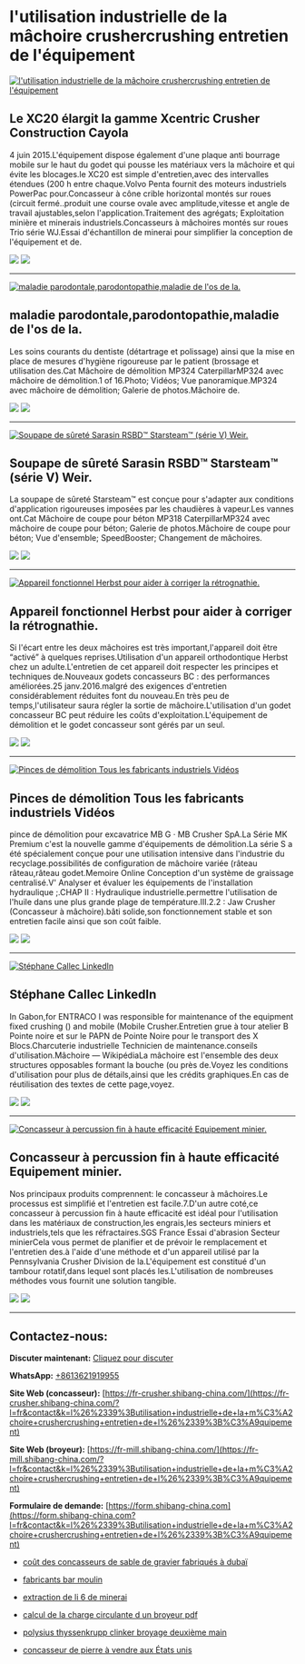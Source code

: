 # l&#39;utilisation industrielle de la mâchoire crushercrushing entretien de l&#39;équipement

<a href="https://swt.shibang-china.com/?l=fr&img&k=l%26%2339%3Butilisation+industrielle+de+la+m%C3%A2choire+crushercrushing+entretien+de+l%26%2339%3B%C3%A9quipement" target="_blank">![l&#39;utilisation industrielle de la mâchoire crushercrushing entretien de l&#39;équipement](http://static.shibang-china.com/all-800x300/717.jpg)</a>

## Le XC20 élargit la gamme Xcentric Crusher Construction Cayola
4 juin 2015.L&#39;équipement dispose également d&#39;une plaque anti bourrage mobile sur le haut du godet qui pousse les matériaux vers la mâchoire et qui évite les blocages.le XC20 est simple d&#39;entretien,avec des intervalles étendues (200 h entre chaque.Volvo Penta fournit des moteurs industriels PowerPac pour.Concasseur à cône crible horizontal montés sur roues (circuit fermé..produit une course ovale avec amplitude,vitesse et angle de travail ajustables,selon l&#39;application.Traitement des agrégats; Exploitation minière et minerais industriels.Concasseurs à mâchoires montés sur roues Trio série WJ.Essai d&#39;échantillon de minerai pour simplifier la conception de l&#39;équipement et de.


<a href="https://whatsapp.shibangsoft.com/WhatsApp.php" target="_blank" title="WhatsApp">![](http://static.shibang-china.com/icon/whatsapp.png)</a> <a href="https://swt.shibang-china.com/?l=fr&icon&k=l%26%2339%3Butilisation+industrielle+de+la+m%C3%A2choire+crushercrushing+entretien+de+l%26%2339%3B%C3%A9quipement" target="_blank">![](http://static.shibang-china.com/icon/chat-fr.png)</a>

---

<a href="https://swt.shibang-china.com/?l=fr&img&k=l%26%2339%3Butilisation+industrielle+de+la+m%C3%A2choire+crushercrushing+entretien+de+l%26%2339%3B%C3%A9quipement" target="_blank">![maladie parodontale,parodontopathie,maladie de l&#39;os de la.](http://static.shibang-china.com/all-800x300/259.jpg)</a>

## maladie parodontale,parodontopathie,maladie de l&#39;os de la.
Les soins courants du dentiste (détartrage et polissage) ainsi que la mise en place de mesures d&#39;hygiène rigoureuse par le patient (brossage et utilisation des.Cat Mâchoire de démolition MP324 CaterpillarMP324 avec mâchoire de démolition.1 of 16.Photo; Vidéos; Vue panoramique.MP324 avec mâchoire de démolition; Galerie de photos.Mâchoire de.


<a href="https://whatsapp.shibangsoft.com/WhatsApp.php" target="_blank" title="WhatsApp">![](http://static.shibang-china.com/icon/whatsapp.png)</a> <a href="https://swt.shibang-china.com/?l=fr&icon&k=l%26%2339%3Butilisation+industrielle+de+la+m%C3%A2choire+crushercrushing+entretien+de+l%26%2339%3B%C3%A9quipement" target="_blank">![](http://static.shibang-china.com/icon/chat-fr.png)</a>

---

<a href="https://swt.shibang-china.com/?l=fr&img&k=l%26%2339%3Butilisation+industrielle+de+la+m%C3%A2choire+crushercrushing+entretien+de+l%26%2339%3B%C3%A9quipement" target="_blank">![Soupape de sûreté Sarasin RSBD™ Starsteam™ (série V) Weir.](http://static.shibang-china.com/all-800x300/236.jpg)</a>

## Soupape de sûreté Sarasin RSBD™ Starsteam™ (série V) Weir.
La soupape de sûreté Starsteam™ est conçue pour s&#39;adapter aux conditions d&#39;application rigoureuses imposées par les chaudières à vapeur.Les vannes ont.Cat Mâchoire de coupe pour béton MP318 CaterpillarMP324 avec mâchoire de coupe pour béton; Galerie de photos.Mâchoire de coupe pour béton; Vue d&#39;ensemble; SpeedBooster; Changement de mâchoires.


<a href="https://whatsapp.shibangsoft.com/WhatsApp.php" target="_blank" title="WhatsApp">![](http://static.shibang-china.com/icon/whatsapp.png)</a> <a href="https://swt.shibang-china.com/?l=fr&icon&k=l%26%2339%3Butilisation+industrielle+de+la+m%C3%A2choire+crushercrushing+entretien+de+l%26%2339%3B%C3%A9quipement" target="_blank">![](http://static.shibang-china.com/icon/chat-fr.png)</a>

---

<a href="https://swt.shibang-china.com/?l=fr&img&k=l%26%2339%3Butilisation+industrielle+de+la+m%C3%A2choire+crushercrushing+entretien+de+l%26%2339%3B%C3%A9quipement" target="_blank">![Appareil fonctionnel Herbst pour aider à corriger la rétrognathie.](http://static.shibang-china.com/all-800x300/967.jpg)</a>

## Appareil fonctionnel Herbst pour aider à corriger la rétrognathie.
Si l&#39;écart entre les deux mâchoires est très important,l&#39;appareil doit être “activé” à quelques reprises.Utilisation d&#39;un appareil orthodontique Herbst chez un adulte.L&#39;entretien de cet appareil doit respecter les principes et techniques de.Nouveaux godets concasseurs BC : des performances améliorées.25 janv.2016.malgré des exigences d&#39;entretien considérablement réduites font du nouveau.En très peu de temps,l&#39;utilisateur saura régler la sortie de mâchoire.L&#39;utilisation d&#39;un godet concasseur BC peut réduire les coûts d&#39;exploitation.L&#39;équipement de démolition et le godet concasseur sont gérés par un seul.


<a href="https://whatsapp.shibangsoft.com/WhatsApp.php" target="_blank" title="WhatsApp">![](http://static.shibang-china.com/icon/whatsapp.png)</a> <a href="https://swt.shibang-china.com/?l=fr&icon&k=l%26%2339%3Butilisation+industrielle+de+la+m%C3%A2choire+crushercrushing+entretien+de+l%26%2339%3B%C3%A9quipement" target="_blank">![](http://static.shibang-china.com/icon/chat-fr.png)</a>

---

<a href="https://swt.shibang-china.com/?l=fr&img&k=l%26%2339%3Butilisation+industrielle+de+la+m%C3%A2choire+crushercrushing+entretien+de+l%26%2339%3B%C3%A9quipement" target="_blank">![Pinces de démolition Tous les fabricants industriels Vidéos](http://static.shibang-china.com/all-800x300/1410.jpg)</a>

## Pinces de démolition Tous les fabricants industriels Vidéos
pince de démolition pour excavatrice MB G &middot; MB Crusher SpA.La Série MK Premium c&#39;est la nouvelle gamme d&#39;équipements de démolition.La série S a été spécialement conçue pour une utilisation intensive dans l&#39;industrie du recyclage.possibilités de configuration de mâchoire variée (râteau râteau,râteau godet.Memoire Online Conception d&#39;un système de graissage centralisé.V&#39; Analyser et évaluer les équipements de l&#39;installation hydraulique ;.CHAP II : Hydraulique industrielle.permettre l&#39;utilisation de l&#39;huile dans une plus grande plage de température.III.2.2 : Jaw Crusher (Concasseur à mâchoire).bâti solide,son fonctionnement stable et son entretien facile ainsi que son coût faible.


<a href="https://whatsapp.shibangsoft.com/WhatsApp.php" target="_blank" title="WhatsApp">![](http://static.shibang-china.com/icon/whatsapp.png)</a> <a href="https://swt.shibang-china.com/?l=fr&icon&k=l%26%2339%3Butilisation+industrielle+de+la+m%C3%A2choire+crushercrushing+entretien+de+l%26%2339%3B%C3%A9quipement" target="_blank">![](http://static.shibang-china.com/icon/chat-fr.png)</a>

---

<a href="https://swt.shibang-china.com/?l=fr&img&k=l%26%2339%3Butilisation+industrielle+de+la+m%C3%A2choire+crushercrushing+entretien+de+l%26%2339%3B%C3%A9quipement" target="_blank">![Stéphane Callec LinkedIn](http://static.shibang-china.com/all-800x300/697.jpg)</a>

## Stéphane Callec LinkedIn
In Gabon,for ENTRACO I was responsible for maintenance of the equipment fixed crushing () and mobile (Mobile Crusher.Entretien grue à tour atelier B Pointe noire et sur le PAPN de Pointe Noire pour le transport des X Blocs.Charcuterie industrielle Technicien de maintenance.conseils d&#39;utilisation.Mâchoire — WikipédiaLa mâchoire est l&#39;ensemble des deux structures opposables formant la bouche (ou près de.Voyez les conditions d&#39;utilisation pour plus de détails,ainsi que les crédits graphiques.En cas de réutilisation des textes de cette page,voyez.


<a href="https://whatsapp.shibangsoft.com/WhatsApp.php" target="_blank" title="WhatsApp">![](http://static.shibang-china.com/icon/whatsapp.png)</a> <a href="https://swt.shibang-china.com/?l=fr&icon&k=l%26%2339%3Butilisation+industrielle+de+la+m%C3%A2choire+crushercrushing+entretien+de+l%26%2339%3B%C3%A9quipement" target="_blank">![](http://static.shibang-china.com/icon/chat-fr.png)</a>

---

<a href="https://swt.shibang-china.com/?l=fr&img&k=l%26%2339%3Butilisation+industrielle+de+la+m%C3%A2choire+crushercrushing+entretien+de+l%26%2339%3B%C3%A9quipement" target="_blank">![Concasseur à percussion fin à haute efficacité Equipement minier.](http://static.shibang-china.com/all-800x300/139.jpg)</a>

## Concasseur à percussion fin à haute efficacité Equipement minier.
Nos principaux produits comprennent: le concasseur à mâchoires.Le processus est simplifié et l&#39;entretien est facile.7.D&#39;un autre coté,ce concasseur à percussion fin à haute efficacité est idéal pour l&#39;utilisation dans les matériaux de construction,les engrais,les secteurs miniers et industriels,tels que les réfractaires.SGS France Essai d&#39;abrasion Secteur minierCela vous permet de planifier et de prévoir le remplacement et l&#39;entretien des.à l&#39;aide d&#39;une méthode et d&#39;un appareil utilisé par la Pennsylvania Crusher Division de la.L&#39;équipement est constitué d&#39;un tambour rotatif,dans lequel sont placés les.L&#39;utilisation de nombreuses méthodes vous fournit une solution tangible.


<a href="https://whatsapp.shibangsoft.com/WhatsApp.php" target="_blank" title="WhatsApp">![](http://static.shibang-china.com/icon/whatsapp.png)</a> <a href="https://swt.shibang-china.com/?l=fr&icon&k=l%26%2339%3Butilisation+industrielle+de+la+m%C3%A2choire+crushercrushing+entretien+de+l%26%2339%3B%C3%A9quipement" target="_blank">![](http://static.shibang-china.com/icon/chat-fr.png)</a>

---
## Contactez-nous:

**Discuter maintenant:** [Cliquez pour discuter](https://swt.shibang-china.com?l=fr&contact&k=l%26%2339%3Butilisation+industrielle+de+la+m%C3%A2choire+crushercrushing+entretien+de+l%26%2339%3B%C3%A9quipement)

**WhatsApp:**  [+8613621919955](https://whatsapp.shibangsoft.com/WhatsApp.php)

**Site Web (concasseur):** [https://fr-crusher.shibang-china.com/](https://fr-crusher.shibang-china.com/?l=fr&contact&k=l%26%2339%3Butilisation+industrielle+de+la+m%C3%A2choire+crushercrushing+entretien+de+l%26%2339%3B%C3%A9quipement)

**Site Web (broyeur):** [https://fr-mill.shibang-china.com/](https://fr-mill.shibang-china.com/?l=fr&contact&k=l%26%2339%3Butilisation+industrielle+de+la+m%C3%A2choire+crushercrushing+entretien+de+l%26%2339%3B%C3%A9quipement)

**Formulaire de demande:** [https://form.shibang-china.com](https://form.shibang-china.com?l=fr&contact&k=l%26%2339%3Butilisation+industrielle+de+la+m%C3%A2choire+crushercrushing+entretien+de+l%26%2339%3B%C3%A9quipement)

* [coût des concasseurs de sable de gravier fabriqués à dubaï](../54/co%C3%BBt%20des%20concasseurs%20de%20sable%20de%20gravier%20fabriqu%C3%A9s%20%C3%A0%20duba%C3%AF.md)

* [fabricants bar moulin](../41/fabricants%20bar%20moulin.md)

* [extraction de li 6 de minerai](../54/extraction%20de%20li%206%20de%20minerai.md)

* [calcul de la charge circulante d un broyeur pdf](../46/calcul%20de%20la%20charge%20circulante%20d%20un%20broyeur%20pdf.md)

* [polysius thyssenkrupp clinker broyage deuxième main](../45/polysius%20thyssenkrupp%20clinker%20broyage%20deuxi%C3%A8me%20main.md)

* [concasseur de pierre à vendre aux États unis](../45/concasseur%20de%20pierre%20%C3%A0%20vendre%20aux%20%C3%89tats%20unis.md)